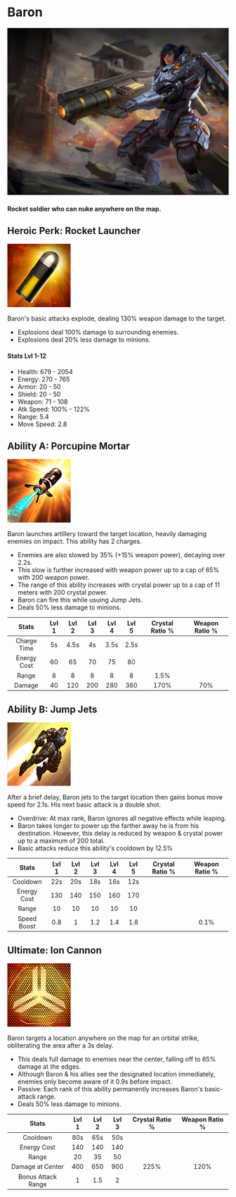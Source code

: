 # Baron

![](../../.gitbook/assets/image%20%2841%29.png)

#### Rocket soldier who can nuke anywhere on the map.

## Heroic Perk: Rocket Launcher

![Rocket Launcher](../../.gitbook/assets/image%20%28315%29.png)

Baron's basic attacks explode, dealing 130% weapon damage to the target.

* Explosions deal 100% damage to surrounding enemies.
* Explosions deal 20% less damage to minions.

#### Stats Lvl 1-12

* Health: 679 - 2054
* Energy: 270 - 765
* Armor: 20 - 50
* Shield: 20 - 50
* Weapon: 71 - 108
* Atk Speed: 100% - 122%
* Range: 5.4
* Move Speed: 2.8

## Ability A: Porcupine Mortar

![Porcupine Mortar](../../.gitbook/assets/image%20%28237%29.png)

Baron launches artillery toward the target location, heavily damaging enemies on impact. This ability has 2 charges.

* Enemies are also slowed by 35% \(+15% weapon power\), decaying over 2.2s.
* This slow is further increased with weapon power up to a cap of 65% with 200 weapon power.
* The range of this ability increases with crystal power up to a cap of 11 meters with 200 crystal power.
* Baron can fire this while usuing Jump Jets.
* Deals 50% less damage to minions.

| Stats | Lvl 1 | Lvl 2 | Lvl 3 | Lvl 4 | Lvl 5 | Crystal      Ratio % | Weapon     Ratio % |
| :---: | :---: | :---: | :---: | :---: | :---: | :---: | :---: |
| Charge       Time | 5s | 4.5s | 4s | 3.5s | 2.5s |  |  |
| Energy       Cost | 60 | 65 | 70 | 75 | 80 |  |  |
| Range | 8 | 8 | 8 | 8 | 8 | 1.5% |  |
| Damage | 40 | 120 | 200 | 280 | 360 | 170% | 70% |

## Ability B: Jump Jets

![Jump Jets](../../.gitbook/assets/image%20%28133%29.png)

After a brief delay, Baron jets to the target location then gains bonus move speed for 2.1s. His next basic attack is a double shot.

* Overdrive: At max rank, Baron ignores all negative effects while leaping.
* Baron takes longer to power up the farther away he is from his destination. However, this delay is reduced by weapon & crystal power up to a maximum of 200 total.
* Basic attacks reduce this ability's cooldown by 12.5%

| Stats | Lvl 1 | Lvl 2 | Lvl 3 | Lvl 4 | Lvl 5 | Crystal      Ratio % | Weapon     Ratio % |
| :---: | :---: | :---: | :---: | :---: | :---: | :---: | :---: |
| Cooldown | 22s | 20s | 18s | 16s | 12s |  |  |
| Energy       Cost | 130 | 140 | 150 | 160 | 170 |  |  |
| Range | 10 | 10 | 10 | 10 | 10 |  |  |
| Speed        Boost | 0.8 | 1 | 1.2 | 1.4 | 1.8 |  | 0.1% |

## Ultimate: Ion Cannon

![Ion Cannon](../../.gitbook/assets/image%20%28312%29.png)

Baron targets a location anywhere on the map for an orbital strike, obliterating the area after a 3s delay.

* This deals full damage to enemies near the center, falling off to 65% damage at the edges.
* Although Baron & his allies see the designated location immediately, enemies only become aware of it 0.9s before impact.
* Passive: Each rank of this ability permanently increases Baron's basic-attack range.
* Deals 50% less damage to minions.

| Stats | Lvl 1 | Lvl 2 | Lvl 3 | Crystal Ratio % | Weapon Ratio % |
| :---: | :---: | :---: | :---: | :---: | :---: |
| Cooldown | 80s | 65s | 50s |  |  |
| Energy Cost | 140 | 140 | 140 |  |  |
| Range | 20 | 35 | 50 |  |  |
| Damage at         Center | 400 | 650 | 900 | 225% | 120% |
| Bonus Attack     Range | 1 | 1.5 | 2 |  |  |

